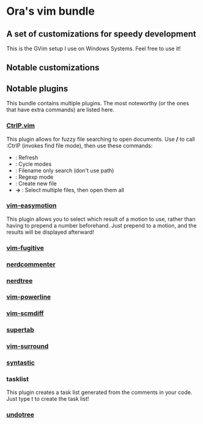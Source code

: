 # Ora's vim bundle

## A set of customizations for speedy development
This is the GVim setup I use on Windows Systems. Feel free to use it!

## Notable customizations

## Notable plugins
This bundle contains multiple plugins. The most noteworthy (or the ones that have extra commands) are listed here.

### [CtrlP.vim](https://github.com/kien/ctrlp.vim)
This plugin allows for fuzzy file searching to open documents. Use __<leader>/__ to call :CtrlP (invokes find file mode), then use these commands:
* __<f5>__: Refresh
* __<c-f> <c-b>__: Cycle modes
* __<c-d>__: Filename only search (don't use path)
* __<c-r>__: Regexp mode
* __<c-y>__: Create new file
* __<c-z> -> <c-o>__: Select multiple files, then open them all

### [vim-easymotion](https://github.com/Lokaltog/vim-easymotion)
This plugin allows you to select which result of a motion to use, rather than having to prepend a number beforehand. Just prepend <leader><leader> to a motion, and the results will be displayed afterward!

### [vim-fugitive](https://github.com/tpope/vim-fugitive)

### [nerdcommenter](https://github.com/scrooloose/nerdcommenter)

### [nerdtree](https://github.com/scrooloose/nerdtree)

### [vim-powerline](https://github.com/Lokaltog/vim-powerline)

### [vim-scmdiff](https://github.com/ghewgill/vim-scmdiff)

### [supertab](https://github.com/ervandew/supertab)

### [vim-surround](https://github.com/tpope/vim-surround)

### [syntastic](https://github.com/scrooloose/syntastic)

### tasklist
This plugin creates a task list generated from the comments in your code. Just type <leader>t to create the task list!

### [undotree](https://github.com/mbbill/undotree)
